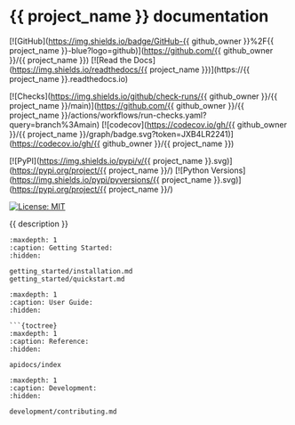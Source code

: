 # {{ project_name }} documentation

[![GitHub](https://img.shields.io/badge/GitHub-{{ github_owner }}%2F{{ project_name }}-blue?logo=github)](https://github.com/{{ github_owner }}/{{ project_name }})
[![Read the Docs](https://img.shields.io/readthedocs/{{ project_name }})](https://{{ project_name }}.readthedocs.io)

[![Checks](https://img.shields.io/github/check-runs/{{ github_owner }}/{{ project_name }}/main)](https://github.com/{{ github_owner }}/{{ project_name }}/actions/workflows/run-checks.yaml?query=branch%3Amain)
[![codecov](https://codecov.io/gh/{{ github_owner }}/{{ project_name }}/graph/badge.svg?token=JXB4LR2241)](https://codecov.io/gh/{{ github_owner }}/{{ project_name }})

[![PyPI](https://img.shields.io/pypi/v/{{ project_name }}.svg)](https://pypi.org/project/{{ project_name }}/)
[![Python Versions](https://img.shields.io/pypi/pyversions/{{ project_name }}.svg)](https://pypi.org/project/{{ project_name }}/)

[![License: MIT](https://img.shields.io/badge/License-MIT-blue.svg)](https://opensource.org/licenses/MIT)

{{ description }}

```{toctree}
:maxdepth: 1
:caption: Getting Started:
:hidden:

getting_started/installation.md
getting_started/quickstart.md

```

```{toctree}
:maxdepth: 1
:caption: User Guide:
:hidden:

```{toctree}
:maxdepth: 1
:caption: Reference:
:hidden:

apidocs/index
```

```{toctree}
:maxdepth: 1
:caption: Development:
:hidden:

development/contributing.md
```

